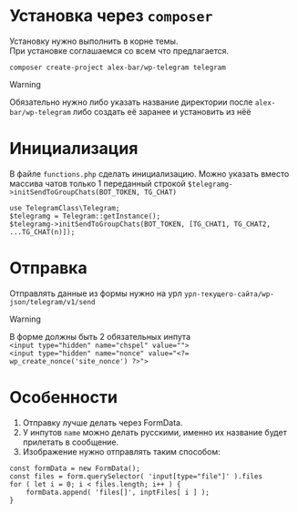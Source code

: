 # Установка через `composer`
Установку нужно выполнить в корне темы.<br>
При установке соглашаемся со всем что предлагается.
```
composer create-project alex-bar/wp-telegram telegram
```
> [!WARNING]
> Обязательно нужно либо указать название директории после `alex-bar/wp-telegram` либо создать её заранее и установить из нёё

# Инициализация

В файле `functions.php` сделать инициализацию. Можно указать вместо массива чатов только 1 переданный строкой `$telegramg->initSendToGroupChats(BOT_TOKEN, TG_CHAT)`
```
use TelegramClass\Telegram;
$telegramg = Telegram::getInstance();
$telegramg->initSendToGroupChats(BOT_TOKEN, [TG_CHAT1, TG_CHAT2, ...TG_CHAT(n)]);
```

# Отправка

Отправлять данные из формы нужно на урл `урл-текущего-сайта/wp-json/telegram/v1/send`
> [!WARNING]
> В форме должны быть 2 обязательных инпута <br>
> `<input type="hidden" name="chspel" value="">` <br>
> `<input type="hidden" name="nonce" value="<?= wp_create_nonce('site_nonce') ?>">`

# Особенности
1. Отправку лучше делать через FormData. <br>
2. У инпутов `name` можно делать русскими, именно их название будет прилетать в сообщение. <br>
3. Изображение нужно отправлять таким способом:
```
const formData = new FormData();
const files = form.querySelector( 'input[type="file"]' ).files
for ( let i = 0; i < files.length; i++ ) {
    formData.append( 'files[]', inptFiles[ i ] );
}
```

